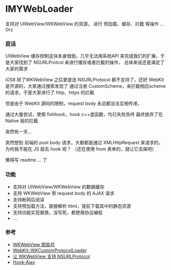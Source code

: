 # IMYWebLoader

支持对 UIWebView/WKWebView 的资源， 进行 预加载、缓存、拦截 等操作 ... Orz

### 屁话
UIWebView 缓存控制这块本身很弱，几乎无法用系统API 来完成我们的扩展，于是大家找到了 NSURLProtcol 来进行缓存或者拦截的操作， 总体来说还是满足了大家的需求

iOS8 除了WKWebView 之后更是连 NSURLProtocol 都不支持了，还好 WebKit 是开源的，大家通过搜索发现了 通过注册 CustomScheme，来拦截相应scheme的请求，于是大家进行了 http、https 的拦截

但是由于 WebKit 源码的限制，request body 永远都没法互相传递，

通过大量尝试，使用 fishhook，hook c++虚函数，均已失败告终 最终放弃了在 Native 层的拦截

突然有一天...

突然想到 前端的 post body 请求，大都都是通过 XMLHttpRequest 来请求的，为何我不能在 JS 层去 hook 呢？ （还在使用 from 表单的，就让它去屎吧）


懒得写 readme ... 了

### 功能

- 支持对 UIWebView/WKWebView 的数据缓存
- 支持 WKWebView 带 request body 的 AJAX 请求
- 支持断网后阅读
- 支持预加载方法，直接解析 html，提前下载其中的静态资源
- 支持功能实现替换，没写死，都使用协议编程
- ...

### 参考

- [WKWebView 那些坑](https://mp.weixin.qq.com/s/rhYKLIbXOsUJC_n6dt9UfA)<br/>
- [WebKit::WKCustomProtocolLoader](https://github.com/WebKit/webkit/blob/11c7bf06fa29f362a5ebd620bca4b703dc7f733a/Source/WebKit2/UIProcess/Cocoa/LegacyCustomProtocolManagerClient.mm#L51)
- [让 WKWebView 支持 NSURLProtocol](https://blog.yeatse.com/2016/10/26/support-nsurlprotocol-in-wkwebview)
- [Hook-Ajax](https://github.com/wendux/Ajax-hook)